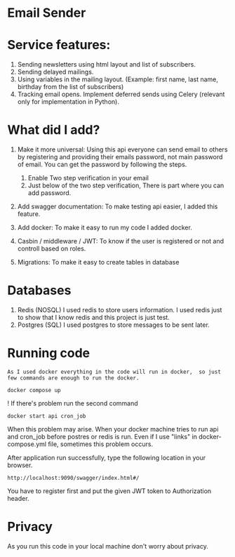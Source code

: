# Email Sender

# Service features:
 1. Sending newsletters using html layout and list of subscribers.
 2. Sending delayed mailings.
 3. Using variables in the mailing layout. (Example: first name, last name, birthday from the list of subscribers)
 4. Tracking email opens.
Implement deferred sends using Celery (relevant only for implementation in Python).

# What did I add? 
1. Make it more universal:
        Using this api everyone can send email to others by registering and providing their emails 
    password, not main password of email. You can get the password by following the steps.
    1. Enable Two step verification in your email
    2. Just below of the two step verification, There is part where you can add password.
 
2. Add swagger documentation:
        To make testing api easier, I added this feature.
  
3. Add docker:
        To make it easy to run my code I added docker. 
   
4. Casbin / middleware / JWT:
        To know if the user is registered or not and controll based on roles.

5. Migrations:
        To make it easy to create tables in database
        
 
# Databases 
1. Redis   (NOSQL)
  I used redis to store users information. I used redis just to show that I know redis and this project is just test.
2. Postgres  (SQL)
  I used postgres to store messages to be sent later.

# Running code  
    As I used docker everything in the code will run in docker,  so just few commands are enough to run the docker.
    
```
docker compose up
```
 ! If there's problem run the second command 
  
```
docker start api cron_job
```
When this problem may arise. When your docker machine tries to run api and cron_job before postres or redis is run.
Even if I use "links" in docker-compose.yml file, sometimes this problem occurs.

After application run successfully, type the following location in your browser.
```
http://localhost:9090/swagger/index.html#/
```

You have to register first and put the given JWT token to Authorization header.

# Privacy
As you run this code in your local machine don't worry about privacy.
